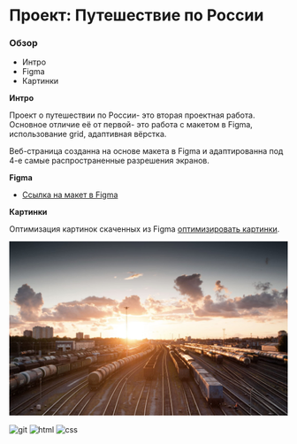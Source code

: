 # Проект: Путешествие по России

### Обзор

- Интро
- Figma
- Картинки

**Интро**

Проект о путешествии по России- это вторая проектная работа. Основное отличие её от первой- это работа с макетом в Figma, использование grid, адаптивная вёрстка.

Веб-страница созданна на основе макета в Figma и адаптированна под 4-е самые распространенные разрешения экранов.

**Figma**

- [Ссылка на макет в Figma](https://www.figma.com/file/5S2WSbEFL6awjVWJ0NWL8Q/Sprint-3_-Russia-_-desktop-mobile?node-id=28503%3A0 "Figma")

**Картинки**

Оптимизация картинок скаченных из Figma [оптимизировать картинки](https://tinypng.com/).

![картинка из проекта](./sprint-3-images/sprint-3-images/cover-trains.jpg)

![git](https://www.google.com/url?sa=i&url=https%3A%2F%2Fgit-scm.com%2Fdownloads%2Flogos&psig=AOvVaw2EXTqdBKd-Z5DXjQU9nCqH&ust=1697515548414000&source=images&cd=vfe&opi=89978449&ved=0CBEQjRxqFwoTCPDEzqvY-YEDFQAAAAAdAAAAABB5) ![html](https://www.w3.org/html/logo/) ![css](https://www.google.com/url?sa=i&url=https%3A%2F%2F1000logos.net%2Fcss-logo%2F&psig=AOvVaw3sfDd-ACPjt7iEmRbNhbFf&ust=1697515721086000&source=images&cd=vfe&opi=89978449&ved=0CBEQjRxqFwoTCNCn-_3Y-YEDFQAAAAAdAAAAABAi)
